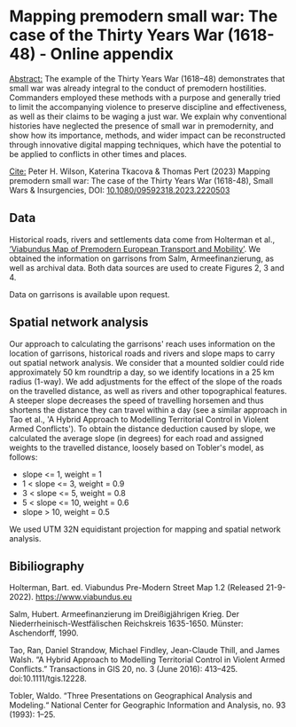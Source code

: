 # Mapping premodern small war: The case of the Thirty Years War (1618-48) - Online appendix

<ins>Abstract:</ins> The example of the Thirty Years War (1618–48) demonstrates that small war was already integral to the conduct of premodern hostilities. Commanders employed these methods with a purpose and generally tried to limit the accompanying violence to preserve discipline and effectiveness, as well as their claims to be waging a just war. We explain why conventional histories have neglected the presence of small war in premodernity, and show how its importance, methods, and wider impact can be reconstructed through innovative digital mapping techniques, which have the potential to be applied to conflicts in other times and places.

<ins>Cite:</ins> Peter H. Wilson, Katerina Tkacova & Thomas Pert (2023) Mapping premodern small war: The case of the Thirty Years War (1618-48), Small Wars & Insurgencies, DOI: [10.1080/09592318.2023.2220503](https://doi.org/10.1080/09592318.2023.2220503)

## Data
Historical roads, rivers and settlements data come from Holterman et al., [‘Viabundus Map of Premodern European Transport and Mobility’](http://www.landesgeschichte.uni-goettingen.de/handelsstrassen/index.php). We obtained the information on garrisons from Salm, Armeefinanzierung, as well as archival data. Both data sources are used to create Figures 2, 3 and 4.

Data on garrisons is available upon request.

## Spatial network analysis
Our approach to calculating the garrisons' reach uses information on the location of garrisons, historical roads and rivers and slope maps to carry out spatial network analysis. We consider that a mounted soldier could ride approximately 50 km roundtrip a day, so we identify locations in a 25 km radius (1-way). We add adjustments for the effect of the slope of the roads on the travelled distance, as well as rivers and other topographical features. A steeper slope decreases the speed of travelling horsemen and thus shortens the distance they can travel within a day (see a similar approach in Tao et al., 'A Hybrid Approach to Modelling Territorial Control in Violent Armed Conflicts'). To obtain the distance deduction caused by slope, we calculated the average slope (in degrees) for each road and assigned weights to the travelled distance, loosely based on Tobler's model, as follows:

* slope <= 1, weight = 1
* 1 < slope <= 3, weight = 0.9
* 3 < slope <= 5, weight = 0.8
* 5 < slope <= 10, weight = 0.6
* slope > 10, weight = 0.5

We used UTM 32N equidistant projection for mapping and spatial network analysis.

## Bibiliography
Holterman, Bart. ed. Viabundus Pre-Modern Street Map 1.2 (Released 21-9-2022). https://www.viabundus.eu

Salm, Hubert. Armeefinanzierung im Dreißigjährigen Krieg. Der Niederrheinisch-Westfälischen Reichskreis 1635-1650. Münster: Aschendorff, 1990.

Tao, Ran, Daniel Strandow, Michael Findley, Jean-Claude Thill, and James Walsh. “A Hybrid Approach to Modelling Territorial Control in Violent Armed Conflicts.” Transactions in GIS 20, no. 3 (June 2016): 413–425. doi:10.1111/tgis.12228.

Tobler, Waldo. “Three Presentations on Geographical Analysis and Modeling.“ National Center for Geographic Information and Analysis, no. 93 (1993): 1–25.
